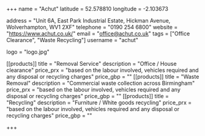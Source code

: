 +++
name = "Achut"
latitude = 52.578810
longitude = -2.103673

address = "Unit 6A, East Park Industrial Estate, Hickman Avenue, Wolverhampton, WV1 2XF"
telephone = "0190 254 6800"
website = "https://www.achut.co.uk/"
email = "office@achut.co.uk"
tags = ["Office Clearance", "Waste Recycling"]
username = "achut"

logo = "logo.jpg"

[[products]]
  title = "Removal Service"
  description = "Office / House clearance"
  price_prx = "based on the labour involved, vehicles required and any disposal or recycling charges"
  price_gbp = ""
[[products]]
  title = "Waste Removal" 
  description = "Commercial waste collection across Birmingham"
  price_prx = "based on the labour involved, vehicles required and any disposal or recycling charges"
  price_gbp = ""
[[products]]
  title = "Recycling"
  description = "Furniture / White goods recycling"
  price_prx = "based on the labour involved, vehicles required and any disposal or recycling charges"
  price_gbp = ""
  
  
+++
